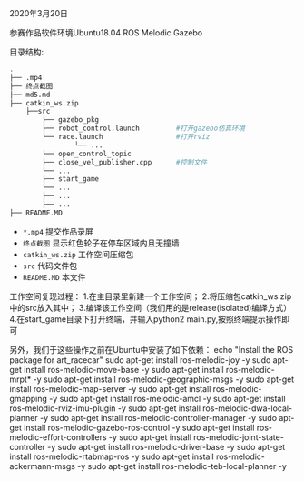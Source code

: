 2020年3月20日

参赛作品软件环境Ubuntu18.04 ROS Melodic Gazebo

目录结构:

```bash
.
├── .mp4
├── 终点截图
├── md5.md
├── catkin_ws.zip
	├──src  
	    ├── gazebo_pkg
		├── robot_control.launch         #打开gazebo仿真环境
		└── race.launch                  #打开rviz
                └── ...
	    └── open_control_topic
		├── close_vel_publisher.cpp      #控制文件
		└── ...
	    ├── start_game
		└── ...
	    ├── ...
        ├── ...
├── README.MD
```

* `*.mp4`                  提交作品录屏
* `终点截图`               显示红色轮子在停车区域内且无撞墙
* `catkin_ws.zip`          工作空间压缩包
* `src`                    代码文件包
* `README.MD`              本文件

工作空间复现过程：
1.在主目录里新建一个工作空间；
2.将压缩包catkin_ws.zip中的src放入其中；
3.编译该工作空间（我们用的是release(isolated)编译方式）
4.在start_game目录下打开终端，并输入python2 main.py,按照终端提示操作即可

另外，我们于这些操作之前在Ubuntu中安装了如下依赖：
echo "Install the ROS package for art_racecar"
sudo apt-get install ros-melodic-joy -y
sudo apt-get install ros-melodic-move-base -y
sudo apt-get install ros-melodic-mrpt* -y
sudo apt-get install ros-melodic-geographic-msgs -y
sudo apt-get install ros-melodic-map-server -y
sudo apt-get install ros-melodic-gmapping -y
sudo apt-get install ros-melodic-amcl -y
sudo apt-get install ros-melodic-rviz-imu-plugin -y
sudo apt-get install ros-melodic-dwa-local-planner -y
sudo apt-get install ros-melodic-controller-manager -y
sudo apt-get install ros-melodic-gazebo-ros-control -y
sudo apt-get install ros-melodic-effort-controllers -y
sudo apt-get install ros-melodic-joint-state-controller -y
sudo apt-get install ros-melodic-driver-base -y
sudo apt-get install ros-melodic-rtabmap-ros -y
sudo apt-get install ros-melodic-ackermann-msgs -y
sudo apt-get install ros-melodic-teb-local-planner -y
















